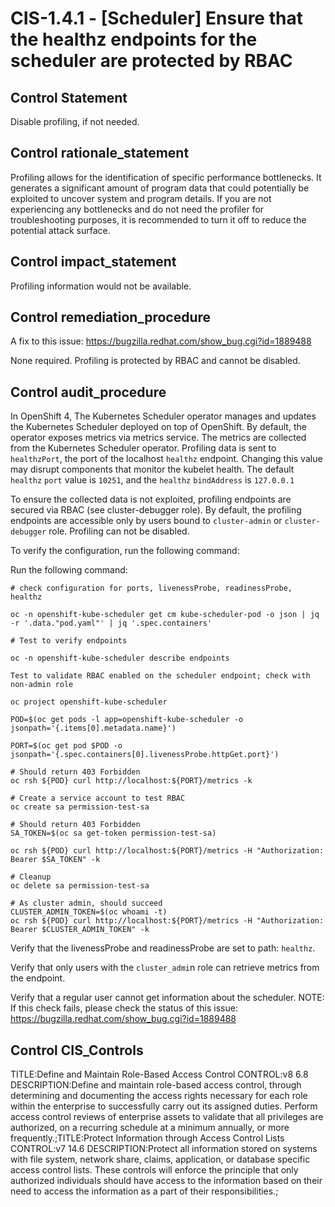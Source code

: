 # CIS-1.4.1 - \[Scheduler\] Ensure that the healthz endpoints for the scheduler are protected by RBAC

## Control Statement

Disable profiling, if not needed.

## Control rationale_statement

Profiling allows for the identification of specific performance bottlenecks. It generates a significant amount of program data that could potentially be exploited to uncover system and program details. If you are not experiencing any bottlenecks and do not need the profiler for troubleshooting purposes, it is recommended to turn it off to reduce the potential attack surface.

## Control impact_statement

Profiling information would not be available.

## Control remediation_procedure

A fix to this issue: https://bugzilla.redhat.com/show_bug.cgi?id=1889488

None required. Profiling is protected by RBAC and cannot be disabled.

## Control audit_procedure

In OpenShift 4, The Kubernetes Scheduler operator manages and updates the Kubernetes Scheduler deployed on top of OpenShift. By default, the operator exposes metrics via metrics service. The metrics are collected from the Kubernetes Scheduler operator. Profiling data is sent to `healthzPort`, the port of the localhost `healthz` endpoint. Changing this value may disrupt components that monitor the kubelet health. The default `healthz` `port` value is `10251`, and the `healthz` `bindAddress` is `127.0.0.1`

To ensure the collected data is not exploited, profiling endpoints are secured via RBAC (see cluster-debugger role). By default, the profiling endpoints are accessible only by users bound to `cluster-admin` or `cluster-debugger` role. Profiling can not be disabled. 

To verify the configuration, run the following command:

Run the following command:

```
# check configuration for ports, livenessProbe, readinessProbe, healthz

oc -n openshift-kube-scheduler get cm kube-scheduler-pod -o json | jq -r '.data."pod.yaml"' | jq '.spec.containers'

# Test to verify endpoints

oc -n openshift-kube-scheduler describe endpoints

Test to validate RBAC enabled on the scheduler endpoint; check with non-admin role

oc project openshift-kube-scheduler

POD=$(oc get pods -l app=openshift-kube-scheduler -o jsonpath='{.items[0].metadata.name}')

PORT=$(oc get pod $POD -o jsonpath='{.spec.containers[0].livenessProbe.httpGet.port}')

# Should return 403 Forbidden
oc rsh ${POD} curl http://localhost:${PORT}/metrics -k

# Create a service account to test RBAC
oc create sa permission-test-sa

# Should return 403 Forbidden
SA_TOKEN=$(oc sa get-token permission-test-sa)

oc rsh ${POD} curl http://localhost:${PORT}/metrics -H "Authorization: Bearer $SA_TOKEN" -k

# Cleanup
oc delete sa permission-test-sa

# As cluster admin, should succeed
CLUSTER_ADMIN_TOKEN=$(oc whoami -t)
oc rsh ${POD} curl http://localhost:${PORT}/metrics -H "Authorization: Bearer $CLUSTER_ADMIN_TOKEN" -k
```

Verify that the livenessProbe and readinessProbe are set to path: `healthz`.

Verify that only users with the `cluster_admi`n role can retrieve metrics from the endpoint.

Verify that a regular user cannot get information about the scheduler. NOTE: If this check fails, please check the status of this issue: https://bugzilla.redhat.com/show_bug.cgi?id=1889488

## Control CIS_Controls

TITLE:Define and Maintain Role-Based Access Control CONTROL:v8 6.8 DESCRIPTION:Define and maintain role-based access control, through determining and documenting the access rights necessary for each role within the enterprise to successfully carry out its assigned duties. Perform access control reviews of enterprise assets to validate that all privileges are authorized, on a recurring schedule at a minimum annually, or more frequently.;TITLE:Protect Information through Access Control Lists CONTROL:v7 14.6 DESCRIPTION:Protect all information stored on systems with file system, network share, claims, application, or database specific access control lists. These controls will enforce the principle that only authorized individuals should have access to the information based on their need to access the information as a part of their responsibilities.;
